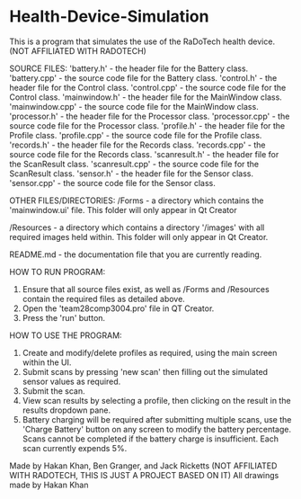 # Health-Device-Simulation
This is a program that simulates the use of the RaDoTech health device. (NOT AFFILIATED WITH RADOTECH)

SOURCE FILES:
'battery.h' - the header file for the Battery class.
'battery.cpp' - the source code file for the Battery class.
'control.h' - the header file for the Control class.
'control.cpp' - the source code file for the Control class.
'mainwindow.h' - the header file for the MainWindow class.
'mainwindow.cpp' - the source code file for the MainWindow class.
'processor.h' - the header file for the Processor class.
'processor.cpp' - the source code file for the Processor class.
'profile.h' - the header file for the Profile class.
'profile.cpp' - the source code file for the Profile class.
'records.h' - the header file for the Records class.
'records.cpp' - the source code file for the Records class.
'scanresult.h' - the header file for the ScanResult class.
'scanresult.cpp' - the source code file for the ScanResult class.
'sensor.h' - the header file for the Sensor class.
'sensor.cpp' - the source code file for the Sensor class.

OTHER FILES/DIRECTORIES:
/Forms - a directory which contains the 'mainwindow.ui' file. This folder will only appear in Qt Creator

/Resources - a directory which contains a directory '/images' with all
required images held within. This folder will only appear in Qt Creator.

README.md - the documentation file that you are currently reading.

HOW TO RUN PROGRAM:
1. Ensure that all source files exist, as well as /Forms and /Resources contain the
required files as detailed above.
2. Open the 'team28comp3004.pro' file in QT Creator.
3. Press the 'run' button.

HOW TO USE THE PROGRAM:
1. Create and modify/delete profiles as required, using the main screen within the UI.
2. Submit scans by pressing 'new scan' then filling out the simulated sensor values as required.
3. Submit the scan.
4. View scan results by selecting a profile, then clicking on the result in the results dropdown pane.
5. Battery charging will be required after submitting multiple scans, use the 'Charge Battery' button
on any screen to modify the battery percentage. Scans cannot be completed if the battery charge is
insufficient. Each scan currently expends 5%.

Made by Hakan Khan, Ben Granger, and Jack Ricketts (NOT AFFILIATED WITH RADOTECH, THIS IS JUST A PROJECT BASED ON IT)
All drawings made by Hakan Khan
